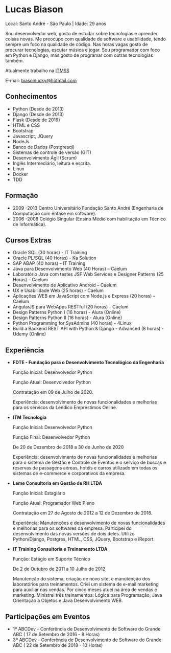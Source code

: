 # Lucas Biason

Local: Santo André - São Paulo | Idade: 29 anos

Sou desenvolvedor web, gosto de estudar sobre tecnologias e aprender coisas novas. 
Me preocupo com qualidade de software e usabilidade, tendo sempre um foco na qualidade de código. 
Nas horas vagas gosto de procurar tecnologias, escutar música e jogar.
Sou programador com foco em Python e Django, mas gosto de programar com outras tecnologias também.

Atualmente trabalho na [ITMSS](http://www.itmss.com.br/ "Link") 

E-mail: biasonlucky@hotmail.com 

## Conhecimentos

* Python (Desde de 2013)
* Django (Desde de 2013)
* Flask (Desde de 2019)
* HTML e CSS 
* Bootstrap
* Javascript, JQuery
* NodeJs
* Banco de Dados (Postgresql)
* Sistemas de controle de versão (GIT)
* Desenvolvimento Ágil (Scrum)
* Inglês Intermediário, leitura e escrita.
* Linux
* Docker
* TDD

## Formação

- 2009 -2013 Centro Universitário Fundação Santo André (Engenharia de Computação com ênfase em software). 
- 2006 -2008 Colégio Singular (Ensino Médio com habilitação em Técnico de Informática). 

## Cursos Extras

* Oracle SQL (30 horas) - IT Training 
* Oracle PL/SQL (40 Horas) - Ka Solution 
* SAP ABAP (40 horas) – IT Training 
* Java para Desenvolvimento Web (40 Horas) – Caelum 
* Laboratório Java com testes JSF Web Services e Designer Patterns (25 Horas) – Caelum 
* Desenvolvimento de Aplicativo Android – Caelum 
* UX e Usabilidade Web (25 horas) - Caelum 
* Aplicações WEB em JavaScript com Node.js e Express (20 horas) – Caelum 
* AngularJS para WebApps RESTful (20 horas) - Caelum
* Design Patterns Python I (16 horas) - Alura (Online)
* Design Patterns Python II (16 horas) - Alura (Online)
* Python Programming for SysAdmins (40 horas) - 4Linux
* Build a Backend REST API with Python & Django - Advanced (8 horas) - Udemy (Online)

## Experiência 

* **FDTE - Fundação para o Desenvolvimento Tecnológico da Engenharia**

   Função Inicial: Desenvolvedor Python 
   
   Função Atual: Desenvolvedor Python 
   
   Contratação em 09 de Julho de 2020. 
   
   Experiência: desenvolvimento de novas funcionalidades e melhorias para os servicos da Lendico Emprestimos Online.

* **ITM Tecnologia**

   Função Inicial: Desenvolvedor Python 
   
   Função Final: Desenvolvedor Python 
   
   De 20 de Dezembro de 2018 a 30 de Junho de 2020
   
   Experiência: desenvolvimento de novas funcionalidades e melhorias para o sistema de Gestão e Controle de Eventos e o serviço de buscas e reservas de passagens aéreas, hotéis e carros utilizado em todas os sistemas de e-commerce e corporativos da empresa.

* **Leme Consultoria em Gestão de RH LTDA**

   Função Inicial: Estagiário 
   
   Função Atual: Programador Web Pleno 
   
   Contratação em 27 de Agosto de 2012 a 12 de Dezembro de 2018. 
   
   Experiência: Manutenções e desenvolvimento de novas funcionalidades e melhorias para os softwares da empresa. Participei do desenvolvimento das novas versões de dois deles. Utilizo Python/Django, Postgres, HTML, CSS, JQuery, Bootstrap e iReport.
   
* **IT Training Consultoria e Treinamento LTDA**

   Função: Estágio em Suporte Técnico 
   
   De 2 de Outubro de 2011 a 10 Julho de 2012 
   
   Manutenção do sistema, criação de novo site, e manutenção dos laboratórios para treinamentos. Criei um sistema de e-mail marketing para auxiliar nas vendas. Por cinco meses atuei na área de vendas e marketing. Ministrei três treinamentos: Lógica para Programação, Java Orientação a Objetos e Java Desenvolvimento WEB. 


## Participações em Eventos

* 1º ABCDev - Conferência de Desenvolvimento de Software do Grande ABC ( 17 de Setembro de 2016 - 8 Horas)
* 3º ABCDev - Conferência de Desenvolvimento de Software do Grande ABC ( 22 de Setembro de 2018 - 10 Horas)

